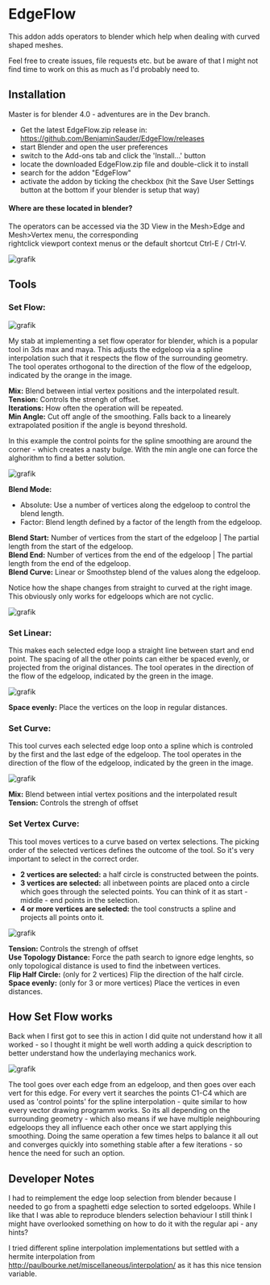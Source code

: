 # EdgeFlow

This addon adds operators to blender which help when dealing with curved shaped meshes.

Feel free to create issues, file requests etc. but be aware of that I might not find time to work on this as much as I'd probably need to. 

## Installation
Master is for blender 4.0 - adventures are in the Dev branch.

* Get the latest EdgeFlow.zip release in: https://github.com/BenjaminSauder/EdgeFlow/releases
* start Blender and open the user preferences
* switch to the Add-ons tab and click the 'Install...' button
* locate the downloaded EdgeFlow.zip file and double-click it to install
* search for the addon "EdgeFlow"
* activate the addon by ticking the checkbox (hit the Save User Settings button at the bottom if your blender is setup that way)

#### Where are these located in blender?

The operators can be accessed via the 3D View in the Mesh>Edge and Mesh>Vertex menu, the corresponding   
rightclick viewport context menus or the default shortcut Ctrl-E / Ctrl-V. 

![grafik](https://github.com/BenjaminSauder/EdgeFlow/assets/13512160/e29dcb97-e9fa-47b2-a789-3a800a33b35a)

## Tools

### Set Flow:

![grafik](https://github.com/BenjaminSauder/EdgeFlow/assets/13512160/5397adac-54c4-48c8-9999-e121c85db7d6)

My stab at implementing a set flow operator for blender, which is a popular tool in 3ds max and maya. This adjusts the edgeloop via a spline interpolation such that it respects the flow of the surrounding geometry.
The tool operates orthogonal to the direction of the flow of the edgeloop, indicated by the orange in the image.

**Mix:** Blend between intial vertex positions and the interpolated result.  
**Tension:** Controls the strengh of offset.  
**Iterations:** How often the operation will be repeated.  
**Min Angle:** Cut off angle of the smoothing. Falls back to a linearely extrapolated position if the angle is beyond threshold.  

In this example the control points for the spline smoothing are around the corner - which creates a nasty bulge. With the min angle one can force the alghorithm to find a better solution.

![grafik](https://github.com/BenjaminSauder/EdgeFlow/assets/13512160/778a2e59-435d-4338-b2ff-40fc2c444d82)


**Blend Mode:**   
- Absolute: Use a number of vertices along the edgeloop to control the blend length.  
- Factor: Blend length defined by a factor of the length from the edgeloop. 
     
**Blend Start:** Number of vertices from the start of the edgeloop | The partial length from the start of the edgeloop.  
**Blend End:** Number of vertices from the end of the edgeloop | The partial length from the end of the edgeloop.  
**Blend Curve:** Linear or Smoothstep blend of the values along the edgeloop.

Notice how the shape changes from straight to curved at the right image. This obviously only works for edgeloops which are not cyclic.

![grafik](https://github.com/BenjaminSauder/EdgeFlow/assets/13512160/fd584d3f-f232-4351-a251-1863c0d5a4e3)


### Set Linear:

This makes each selected edge loop a straight line between start and end point. The spacing of all the other points can either be spaced evenly, or projected from the original distances.
The tool operates in the direction of the flow of the edgeloop, indicated by the green in the image.

![grafik](https://github.com/BenjaminSauder/EdgeFlow/assets/13512160/f53f5544-a3ea-4afe-aea8-ddb5e792bfbc)

**Space evenly:** Place the vertices on the loop in regular distances.


### Set Curve:

This tool curves each selected edge loop onto a spline which is controled by the first and the last edge of the edgeloop.
The tool operates in the direction of the flow of the edgeloop, indicated by the green in the image.

![grafik](https://github.com/BenjaminSauder/EdgeFlow/assets/13512160/f7e1690d-e852-4dec-bd40-956b470f94bf)


**Mix:** Blend between intial vertex positions and the interpolated result  
**Tension:** Controls the strengh of offset   


### Set Vertex Curve:

This tool moves vertices to a curve based on vertex selections. The picking order of the selected vertices defines the outcome of the tool. 
So it's very important to select in the correct order.

- **2 vertices are selected:** a half circle is constructed between the points.  
- **3 vertices are selected:** all inbetween points are placed onto a circle which goes through the selected points. You can think of it as start - middle - end points in the selection.
- **4 or more vertices are selected:** the tool constructs a spline and projects all points onto it.

![grafik](https://github.com/BenjaminSauder/EdgeFlow/assets/13512160/26a48c27-a5da-4a8a-b42f-55e700d03b1a)


**Tension:** Controls the strengh of offset   
**Use Topology Distance:** Force the path search to ignore edge lenghts, so only topological distance is used to find the inbetween vertices.   
**Flip Half Circle:** (only for 2 vertices) Flip the direction of the half circle.  
**Space evenly:** (only for 3 or more vertices) Place the vertices in even distances.  

## How Set Flow works

Back when I first got to see this in action I did quite not understand how it all worked - so I thought it might be well worth adding a quick description to better understand how the underlaying mechanics work.

![grafik](https://github.com/BenjaminSauder/EdgeFlow/assets/13512160/c7875b5a-1f8f-407a-a05f-2f0705ac4cf3)

The tool goes over each edge from an edgeloop, and then goes over each vert for this edge. For every vert it searches the points C1-C4 which are used as 'control points' for the spline interpolation - quite similar to how every vector drawing programm works.
So its all depending on the surrounding geometry - which also means if we have multiple neighbouring edgeloops they all influence each other once we start applying this smoothing. Doing the same operation a few times helps to balance it all out and  converges quickly into something stable after a few iterations - so hence the need for such an option.



## Developer Notes

I had to reimplement the edge loop selection from blender because I needed to go from a spaghetti edge selection to sorted edgeloops. While I like that I was able to reproduce blenders selection behaviour I still think I might have overlooked something on how to do it with the regular api - any hints?

I tried different spline interpolation implementations but settled with a hermite interpolation from http://paulbourke.net/miscellaneous/interpolation/ as it has this nice tension variable.
